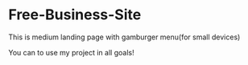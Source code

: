 # Free-Business-Site
This is medium landing page with gamburger menu(for small devices)

You can to use my project in all goals!
